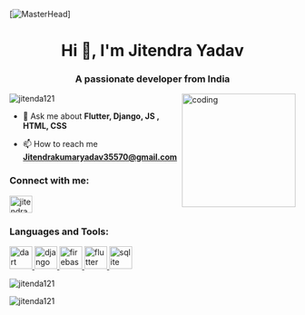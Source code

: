 [![MasterHead](https://as2.ftcdn.net/v2/jpg/03/67/89/85/1000_F_367898595_6pz7ALMD0fSZZGlF2sEvblrxV03Hue7r.jpg)]
<h1 align="center">Hi 👋, I'm Jitendra Yadav</h1>
<h3 align="center">A passionate developer from India</h3>
<img align="right" alt="coding" width="200" src="https://cdn.dribbble.com/users/1162077/screenshots/3848914/programmer.gif">


<p align="left"> <img src="https://komarev.com/ghpvc/?username=jitenda121&label=Profile%20views&color=0e75b6&style=flat" alt="jitenda121" /> </p>

- 💬 Ask me about **Flutter, Django, JS , HTML, CSS**

- 📫 How to reach me **Jitendrakumaryadav35570@gmail.com**

<h3 align="left">Connect with me:</h3>
<p align="left">
<a href="https://linkedin.com/in/jitendrayadav12" target="blank"><img align="center" src="https://raw.githubusercontent.com/rahuldkjain/github-profile-readme-generator/master/src/images/icons/Social/linked-in-alt.svg" alt="jitendrayadav12" height="30" width="40" /></a>
</p>

<h3 align="left">Languages and Tools:</h3>
<p align="left"> <a href="https://dart.dev" target="_blank" rel="noreferrer"> <img src="https://www.vectorlogo.zone/logos/dartlang/dartlang-icon.svg" alt="dart" width="40" height="40"/> </a> <a href="https://www.djangoproject.com/" target="_blank" rel="noreferrer"> <img src="https://cdn.worldvectorlogo.com/logos/django.svg" alt="django" width="40" height="40"/> </a> <a href="https://firebase.google.com/" target="_blank" rel="noreferrer"> <img src="https://www.vectorlogo.zone/logos/firebase/firebase-icon.svg" alt="firebase" width="40" height="40"/> </a> <a href="https://flutter.dev" target="_blank" rel="noreferrer"> <img src="https://www.vectorlogo.zone/logos/flutterio/flutterio-icon.svg" alt="flutter" width="40" height="40"/> </a> <a href="https://www.sqlite.org/" target="_blank" rel="noreferrer"> <img src="https://www.vectorlogo.zone/logos/sqlite/sqlite-icon.svg" alt="sqlite" width="40" height="40"/> </a> </p>

<p><img align="center" src="https://github-readme-stats.vercel.app/api/top-langs?username=jitenda121&show_icons=true&locale=en&layout=compact" alt="jitenda121" /></p>

<p><img align="center" src="https://github-readme-streak-stats.herokuapp.com/?user=jitenda121&" alt="jitenda121" /></p>
